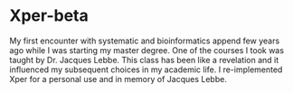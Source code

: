 Xper-beta
=========

My first encounter with systematic and bioinformatics append few years ago while I was starting my master degree. One of the courses I took was taught by Dr. Jacques Lebbe. This class has been like a revelation and it influenced my subsequent choices in my academic life. I re-implemented Xper for a personal use and in memory of Jacques Lebbe.
